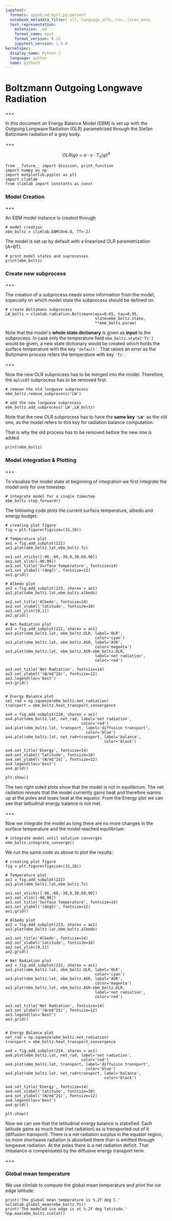 ```yaml
---
jupytext:
  formats: ipynb,md:myst,py:percent
  notebook_metadata_filter: all,-language_info,-toc,-latex_envs
  text_representation:
    extension: .md
    format_name: myst
    format_version: 0.12
    jupytext_version: 1.8.0
kernelspec:
  display_name: Python 3
  language: python
  name: python3
---
```


# Boltzmann Outgoing Longwave Radiation

+++

In this document an Energy Balance Model (EBM) is set up with the Outgoing Longwave Radiation (OLR) parametrized through the Stefan Boltzmann radiation of a grey body.

+++

$$ OLR(\varphi) = \sigma \cdot \varepsilon \cdot T_s(\varphi)^4$$

```{code-cell} ipython3
from __future__ import division, print_function
import numpy as np
import matplotlib.pyplot as plt
import climlab
from climlab import constants as const
```

### Model Creation

+++

An EBM model instance is created through

```{code-cell} ipython3
# model creation
ebm_boltz = climlab.EBM(D=0.8, Tf=-2)
```

The model is set up by default with a linearized OLR parametrization (A+BT).

```{code-cell} ipython3
# print model states and suprocesses
print(ebm_boltz)
```

### Create new subprocess

+++

The creation of a subprocess needs some information from the model, especially on which model state the subprocess should be defined on.

```{code-cell} ipython3
# create Boltzmann subprocess
LW_boltz = climlab.radiation.Boltzmann(eps=0.65, tau=0.95,
                                       state=ebm_boltz.state,
                                       **ebm_boltz.param)
```

Note that the model's **whole state dictionary** is given as **input** to the subprocess. In case only the temperature field ``ebm_boltz.state['Ts']`` would be given, a new state dictionary would be created which holds the surface temperature with the key ``'default'``. That raises an error as the Boltzmann process refers the temperature with key ``'Ts'``.

+++

Now the new OLR subprocess has to be merged into the model. Therefore, the `AplusBT` subprocess has to be removed first.

```{code-cell} ipython3
# remove the old longwave subprocess
ebm_boltz.remove_subprocess('LW')

# add the new longwave subprocess
ebm_boltz.add_subprocess('LW',LW_boltz)
```

Note that the new OLR subprocess has to have the **same key `'LW'`** as the old one, as the model refers to this key for radiation balance computation.

That is why the old process has to be removed before the new one is added.

```{code-cell} ipython3
print(ebm_boltz)
```

### Model integration & Plotting

+++

To visualize the model state at beginning of integration we first integrate the model only for one timestep:

```{code-cell} ipython3
# integrate model for a single timestep
ebm_boltz.step_forward()
```

The following code plots the current surface temperature, albedo and energy budget:

```{code-cell} ipython3
# creating plot figure
fig = plt.figure(figsize=(15,10))

# Temperature plot
ax1 = fig.add_subplot(221)
ax1.plot(ebm_boltz.lat,ebm_boltz.Ts)

ax1.set_xticks([-90,-60,-30,0,30,60,90])
ax1.set_xlim([-90,90])
ax1.set_title('Surface Temperature', fontsize=14)
ax1.set_ylabel('(degC)', fontsize=12)
ax1.grid()

# Albedo plot
ax2 = fig.add_subplot(223, sharex = ax1)
ax2.plot(ebm_boltz.lat,ebm_boltz.albedo)

ax2.set_title('Albedo', fontsize=14)
ax2.set_xlabel('latitude', fontsize=10)
ax2.set_ylim([0,1])
ax2.grid()

# Net Radiation plot
ax3 = fig.add_subplot(222, sharex = ax1)
ax3.plot(ebm_boltz.lat, ebm_boltz.OLR, label='OLR', 
                                       color='cyan')
ax3.plot(ebm_boltz.lat, ebm_boltz.ASR, label='ASR', 
                                       color='magenta')
ax3.plot(ebm_boltz.lat, ebm_boltz.ASR-ebm_boltz.OLR,
                                       label='net radiation',
                                       color='red')

ax3.set_title('Net Radiation', fontsize=14)
ax3.set_ylabel('(W/m$^2$)', fontsize=12)
ax3.legend(loc='best')
ax3.grid()


# Energy Balance plot
net_rad = np.squeeze(ebm_boltz.net_radiation)
transport = ebm_boltz.heat_transport_convergence

ax4 = fig.add_subplot(224, sharex = ax1)
ax4.plot(ebm_boltz.lat, net_rad, label='net radiation', 
                                 color='red')
ax4.plot(ebm_boltz.lat, transport, label='diffusion transport',
                                   color='blue')
ax4.plot(ebm_boltz.lat, net_rad+transport, label='balance',
                                           color='black')

ax4.set_title('Energy', fontsize=14)
ax4.set_xlabel('latitude', fontsize=10)
ax4.set_ylabel('(W/m$^2$)', fontsize=12)
ax4.legend(loc='best')
ax4.grid()

plt.show()
```

The two right sided plots show that the model is not in equilibrium. The net radiation reveals that the model currently gains heat and therefore warms up at the poles and loses heat at the equator. From the Energy plot we can see that latitudinal energy balance is not met.

+++

Now we integrate the model as long there are no more changes in the surface temperature and the model reached equilibrium:

```{code-cell} ipython3
# integrate model until solution converges
ebm_boltz.integrate_converge()
```

We run the same code as above to plot the results:

```{code-cell} ipython3
# creating plot figure
fig = plt.figure(figsize=(15,10))

# Temperature plot
ax1 = fig.add_subplot(221)
ax1.plot(ebm_boltz.lat,ebm_boltz.Ts)

ax1.set_xticks([-90,-60,-30,0,30,60,90])
ax1.set_xlim([-90,90])
ax1.set_title('Surface Temperature', fontsize=14)
ax1.set_ylabel('(degC)', fontsize=12)
ax1.grid()

# Albedo plot
ax2 = fig.add_subplot(223, sharex = ax1)
ax2.plot(ebm_boltz.lat,ebm_boltz.albedo)

ax2.set_title('Albedo', fontsize=14)
ax2.set_xlabel('latitude', fontsize=10)
ax2.set_ylim([0,1])
ax2.grid()

# Net Radiation plot
ax3 = fig.add_subplot(222, sharex = ax1)
ax3.plot(ebm_boltz.lat, ebm_boltz.OLR, label='OLR', 
                                       color='cyan')
ax3.plot(ebm_boltz.lat, ebm_boltz.ASR, label='ASR', 
                                       color='magenta')
ax3.plot(ebm_boltz.lat, ebm_boltz.ASR-ebm_boltz.OLR,
                                       label='net radiation',
                                       color='red')

ax3.set_title('Net Radiation', fontsize=14)
ax3.set_ylabel('(W/m$^2$)', fontsize=12)
ax3.legend(loc='best')
ax3.grid()


# Energy Balance plot
net_rad = np.squeeze(ebm_boltz.net_radiation)
transport = ebm_boltz.heat_transport_convergence

ax4 = fig.add_subplot(224, sharex = ax1)
ax4.plot(ebm_boltz.lat, net_rad, label='net radiation', 
                                 color='red')
ax4.plot(ebm_boltz.lat, transport, label='diffusion transport',
                                   color='blue')
ax4.plot(ebm_boltz.lat, net_rad+transport, label='balance',
                                           color='black')

ax4.set_title('Energy', fontsize=14)
ax4.set_xlabel('latitude', fontsize=10)
ax4.set_ylabel('(W/m$^2$)', fontsize=12)
ax4.legend(loc='best')
ax4.grid()

plt.show()
```

Now we can see that the latitudinal energy balance is statisfied. Each latitude gains as much heat (net radiation) as is transported out of it (diffusion transport). There is a net radiation surplus in the equator region, so more shortwave radiation is absorbed there than is emitted through longwave radiation. At the poles there is a net radiation deficit. That imbalance is compensated by the diffusive energy transport term.

+++

### Global mean temperature
We use climlab to compute the global mean temperature and print the ice edge latitude:

```{code-cell} ipython3
print('The global mean temperature is %.2f deg C.' %climlab.global_mean(ebm_boltz.Ts))
print('The modeled ice edge is at %.2f deg latitude.' %np.max(ebm_boltz.icelat))
```

```{code-cell} ipython3

```
